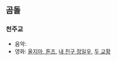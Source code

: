 ## 곰돌
### 천주교
- 음악: 
- 영화: [울지마, 톤즈](https://movie.daum.net/moviedb/main?movieId=58808), [내 친구 정일우](https://movie.daum.net/moviedb/main?movieId=113178), [두 교황](https://movie.daum.net/moviedb/main?movieId=134008)

